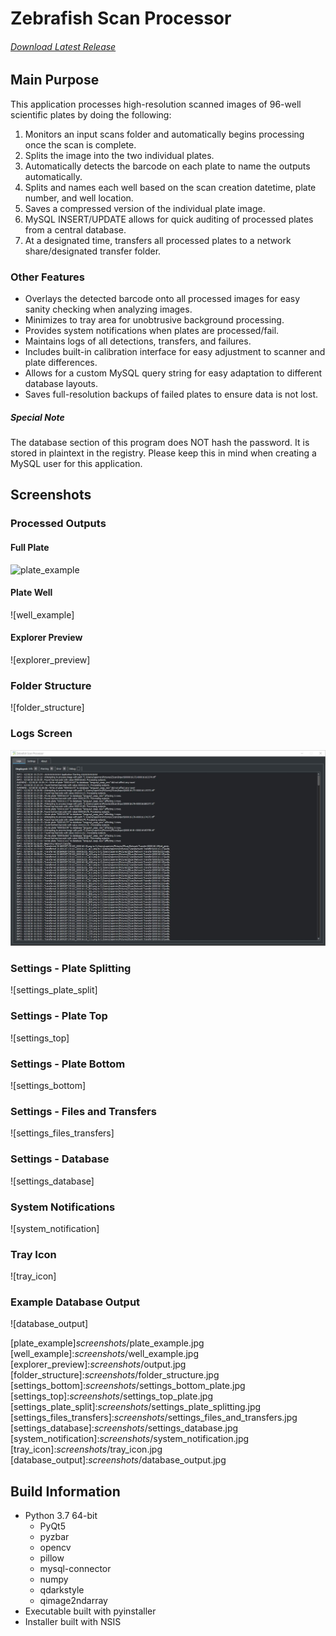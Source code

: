 # Zebrafish Scan Processor
###### [Download Latest Release](https://github.com/SARL-Engineering/ZScan_Processor/releases/latest)
## Main Purpose
This application processes high-resolution scanned images of 96-well scientific plates by doing the following:
1. Monitors an input scans folder and automatically begins processing once the scan is complete.
2. Splits the image into the two individual plates.
3. Automatically detects the barcode on each plate to name the outputs automatically.
4. Splits and names each well based on the scan creation datetime, plate number, and well location.
5. Saves a compressed version of the individual plate image.
6. MySQL INSERT/UPDATE allows for quick auditing of processed plates from a central database.
7. At a designated time, transfers all processed plates to a network share/designated transfer folder.

### Other Features
* Overlays the detected barcode onto all processed images for easy sanity checking when analyzing images.
* Minimizes to tray area for unobtrusive background processing.
* Provides system notifications when plates are processed/fail.
* Maintains logs of all detections, transfers, and failures.
* Includes built-in calibration interface for easy adjustment to scanner and plate differences.
* Allows for a custom MySQL query string for easy adaptation to different database layouts.
* Saves full-resolution backups of failed plates to ensure data is not lost.

##### Special Note
The database section of this program does NOT hash the password. It is stored in plaintext in the registry.
Please keep this in mind when creating a MySQL user for this application.

## Screenshots
### Processed Outputs
#### Full Plate
<img src="_screenshots_/plate_example.jpg" height="300" title="plate_example">

#### Plate Well
![well_example]

#### Explorer Preview
![explorer_preview]

### Folder Structure
![folder_structure]

### Logs Screen
![logs]

### Settings - Plate Splitting
![settings_plate_split]

### Settings - Plate Top
![settings_top]

### Settings - Plate Bottom
![settings_bottom]

### Settings - Files and Transfers
![settings_files_transfers]

### Settings - Database
![settings_database]

### System Notifications
![system_notification]

### Tray Icon
![tray_icon]

### Example Database Output
![database_output]

[logs]:_screenshots_/logs.jpg
[plate_example]_screenshots_/plate_example.jpg
[well_example]:_screenshots_/well_example.jpg
[explorer_preview]:_screenshots_/output.jpg
[folder_structure]:_screenshots_/folder_structure.jpg
[settings_bottom]:_screenshots_/settings_bottom_plate.jpg
[settings_top]:_screenshots_/settings_top_plate.jpg
[settings_plate_split]:_screenshots_/settings_plate_splitting.jpg
[settings_files_transfers]:_screenshots_/settings_files_and_transfers.jpg
[settings_database]:_screenshots_/settings_database.jpg
[system_notification]:_screenshots_/system_notification.jpg
[tray_icon]:_screenshots_/tray_icon.jpg
[database_output]:_screenshots_/database_output.jpg

## Build Information
* Python 3.7 64-bit
    * PyQt5
    * pyzbar
    * opencv
    * pillow
    * mysql-connector
    * numpy
    * qdarkstyle
    * qimage2ndarray
* Executable built with pyinstaller
* Installer built with NSIS
